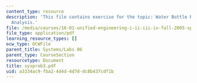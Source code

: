 ```yaml
---
content_type: resource
description: 'This file contains exercise for the topic: Water Bottle Rocket Performance
  Analysis.'
file: /media/courses/16-01-unified-engineering-i-ii-iii-iv-fall-2005-spring-2006/a3334ac9fba24d4d4d7ddc8b437cdf1b_sysprob3.pdf
file_type: application/pdf
learning_resource_types: []
ocw_type: OCWFile
parent_title: Systems/Labs 06
parent_type: CourseSection
resourcetype: Document
title: sysprob3.pdf
uid: a3334ac9-fba2-4d4d-4d7d-dc8b437cdf1b
---
```


